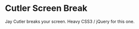 Cutler Screen Break
============

Jay Cutler breaks your screen. Heavy CSS3 / jQuery for this one. 
